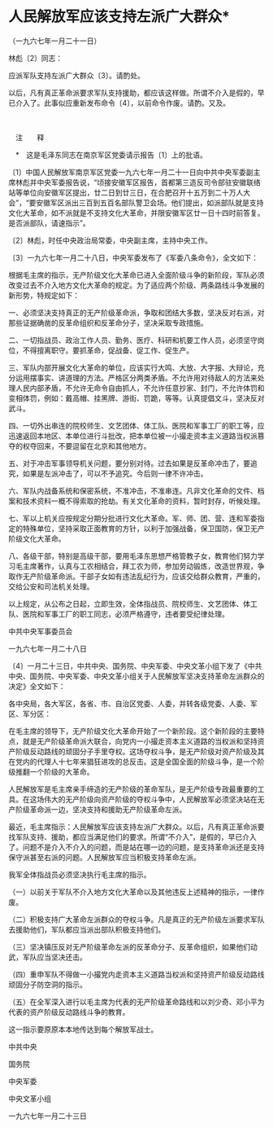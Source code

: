 # 人民解放军应该支持左派广大群众\*

（一九六七年一月二十一日）

林彪〔2〕同志：

应派军队支持左派广大群众〔3〕。请酌处。

以后，凡有真正革命派要求军队支持援助，都应该这样做。所谓不介入是假的，早已介入了。此事似应重新发布命令〔4〕，以前命令作废。请酌。又及。

　　

　注　　释　

　\*　这是毛泽东同志在南京军区党委请示报告〔1〕上的批语。

〔1〕中国人民解放军南京军区党委一九六七年一月二十一日向中共中央军委副主席林彪并中央军委报告说，“顷接安徽军区报告，首都第三造反司令部驻安徽联络站等单位向安徽军区提出，廿二日到廿三日，在合肥召开十五万到二十万人大会”，“要安徽军区派出三百到五百名部队警卫会场。他们提出，如派部队就是支持文化大革命，如不派就是不支持文化大革命，并限安徽军区廿一日十四时前答复。是否派部队，请速指示”。

〔2〕林彪，时任中央政治局常委，中央副主席，主持中央工作。

〔3〕一九六七年一月二十八日，中央军委发布了《军委八条命令》，全文如下：

根据毛主席的指示，无产阶级文化大革命已进入全面阶级斗争的新阶段，军队必须改变过去不介入地方文化大革命的规定。为了适应两个阶级、两条路线斗争发展的新形势，特规定如下：

一、必须坚决支持真正的无产阶级革命派，争取和团结大多数，坚决反对右派，对那些证据确凿的反革命组织和反革命分子，坚决采取专政措施。

二、一切指战员、政治工作人员、勤务、医疗、科研和机要工作人员，必须坚守岗位，不得擅离职守。要抓革命，促战备、促工作、促生产。

三、军队内部开展文化大革命的单位，应该实行大鸣、大放、大字报、大辩论，充分运用摆事实、讲道理的方法。严格区分两类矛盾。不允许用对待敌人的方法来处理人民内部矛盾，不允许无命令自由抓人，不允许任意抄家、封门，不允许体罚和变相体罚，例如：戴高帽、挂黑牌、游街、罚跪，等等。认真提倡文斗，坚决反对武斗。

四、一切外出串连的院校师生、文艺团体、体工队、医院和军事工厂的职工等，应迅速返回本地区、本单位进行斗批改，把本单位被一小撮走资本主义道路当权派篡夺的权夺回来，不要逗留在北京和其他地方。

五、对于冲击军事领导机关问题，要分别对待。过去如果是反革命冲击了，要追究，如果是左派冲击了，可以不予追究。今后则一律不许冲击。

六、军队内战备系统和保密系统，不准冲击，不准串连。凡非文化革命的文件、档案和技术资料一概不得索取的抢劫。有关文化革命的资料，暂时封存，听候处理。

七、军以上机关应按规定分期分批进行文化大革命。军、师、团、营、连和军委指定的特殊单位，坚持采取正面教育的方针，以利于加强战备，保卫国防，保卫无产阶级文化大革命。

八、各级干部，特别是高级干部，要用毛泽东思想严格管教子女，教育他们努力学习毛主席著作，认真与工农相结合，拜工农为师，参加劳动锻炼，改造世界观，争取作无产阶级革命派。干部子女如有违法乱纪行为，应该交给群众教育，严重的，交给公安和司法机关处理。

以上规定，从公布之日起，立即生效，全体指战员、院校师生、文艺团体、体工队、医院和军事工厂的职工同志，必须严格遵守，违者要受纪律处理。

中共中央军事委员会　

一九六七年一月二十八日

〔4〕一月二十三日，中共中央、国务院、中央军委、中央文革小组下发了《中共中央、国务院、中央军委、中央文革小组关于人民解放军坚决支持革命左派群众的决定》全文如下：

各中央局，各大军区，各省、市、自治区党委、人委，并转各级党委、人委、军区、军分区：

在毛主席的领导下，无产阶级文化大革命开始了一个新阶段。这个新阶段的主要特点，就是无产阶级革命派大联合，向党内一小撮走资本主义道路的当权派和坚持资产阶级反动路线的顽固分子手里夺权。这场夺权斗争，是无产阶级对资产阶级及其在党内的代理人十七年来猖狂进攻的总反击。这是全国全面的阶级斗争，是一个阶级推翻一个阶级的大革命。

人民解放军是毛主席亲手缔造的无产阶级的革命军队，是无产阶级专政最重要的工具。在这场伟大的无产阶级向资产阶级的夺权斗争中，人民解放军必须坚决站在无产阶级革命派一边，坚决支持和援助无产阶级革命左派。

最近，毛主席指示：人民解放军应该支持左派广大群众。以后，凡有真正革命派要找军队支持、援助，都应当满足他们的要求。所谓“不介入”，是假的，早已介入了。问题不是介入不介入的问题，而是站在哪一边的问题，是支持革命派还是支持保守派甚至右派的问题。人民解放军应当积极支持革命左派。

我军全体指战员必须坚决执行毛主席的指示。

（一）以前关于军队不介入地方文化大革命以及其他违反上述精神的指示，一律作废。

（二）积极支持广大革命左派群众的夺权斗争。凡是真正的无产阶级左派要求军队去援助他们，军队都应当派出部队积极支持他们。

（三）坚决镇压反对无产阶级革命左派的反革命分子、反革命组织，如果他们动武，军队应当坚决还击。

（四）重申军队不得做一小撮党内走资本主义道路当权派和坚持资产阶级反动路线顽固分子防空洞的指示。

（五）在全军深入进行以毛主席为代表的无产阶级革命路线和以刘少奇、邓小平为代表的资产阶级反动路线斗争的教育。

这一指示要原原本本地传达到每个解放军战士。

中共中央　　　　　

国务院　　　　　　

中央军委　　　　　

中央文革小组　　　

一九六七年一月二十三日
